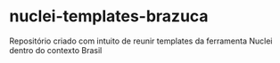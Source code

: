 # nuclei-templates-brazuca
Repositório criado com intuito de reunir templates da ferramenta Nuclei dentro do contexto Brasil
